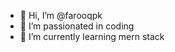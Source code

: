- 👋 Hi, I’m @farooqpk
- 👀 I’m passionated in coding 
- 🌱 I’m currently learning mern stack 


<!---
farooqpk/farooqpk is a ✨ special ✨ repository because its `README.md` (this file) appears on your GitHub profile.
You can click the Preview link to take a look at your changes.
--->
